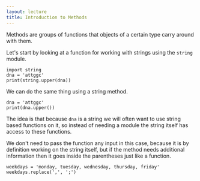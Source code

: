 ```yaml
---
layout: lecture
title: Introduction to Methods
---
```


Methods are groups of functions that objects of a certain type carry around with
them.

Let's start by looking at a function for working with strings using the `string`
module.

```
import string
dna = 'attggc'
print(string.upper(dna))
```

We can do the same thing using a string method.

```
dna = 'attggc'
print(dna.upper())
```

The idea is that because `dna` is a string we will often want to use string
based functions on it, so instead of needing a module the string itself has
access to these functions.

We don't need to pass the function any input in this case, because it is by
definition working on the string itself, but if the method needs additional
information then it goes inside the parentheses just like a function.

```
weekdays = 'monday, tuesday, wednesday, thursday, friday'
weekdays.replace(',', ';')
```
